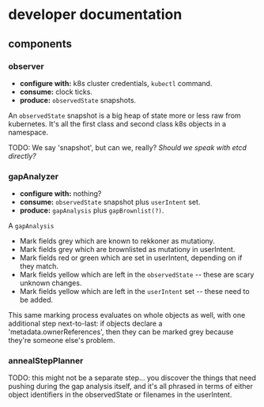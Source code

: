 developer documentation
=======================

components
----------

### observer

- **configure with:** k8s cluster credentials, `kubectl` command.
- **consume:** clock ticks.
- **produce:** `observedState` snapshots.

An `observedState` snapshot is a big heap of state more or less raw from kubernetes.
It's all the first class and second class k8s objects in a namespace.

TODO: We say 'snapshot', but can we, really?  *Should we speak with etcd directly?*

### gapAnalyzer

- **configure with:** nothing?
- **consume:** `observedState` snapshot plus `userIntent` set.
- **produce:** `gapAnalysis` plus `gapBrownlist(?)`.

A `gapAnalysis`

- Mark fields grey which are known to rekkoner as mutationy.
- Mark fields grey which are brownlisted as mutationy in userIntent.
- Mark fields red or green which are set in userIntent, depending on if they match.
- Mark fields yellow which are left in the `observedState` -- these are scary unknown changes.
- Mark fields yellow which are left in the `userIntent` set -- these need to be added.

This same marking process evaluates on whole objects as well, with one
additional step next-to-last: if objects declare a 'metadata.ownerReferences',
then they can be marked grey because they're someone else's problem.

### annealStepPlanner

TODO: this might not be a separate step... you discover the things that need
pushing during the gap analysis itself, and it's all phrased in terms of either
object identifiers in the observedState or filenames in the userIntent.
